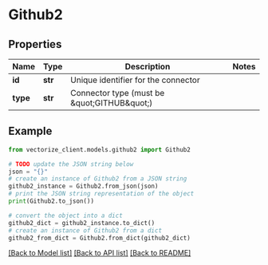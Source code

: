 # Github2


## Properties

Name | Type | Description | Notes
------------ | ------------- | ------------- | -------------
**id** | **str** | Unique identifier for the connector | 
**type** | **str** | Connector type (must be \&quot;GITHUB\&quot;) | 

## Example

```python
from vectorize_client.models.github2 import Github2

# TODO update the JSON string below
json = "{}"
# create an instance of Github2 from a JSON string
github2_instance = Github2.from_json(json)
# print the JSON string representation of the object
print(Github2.to_json())

# convert the object into a dict
github2_dict = github2_instance.to_dict()
# create an instance of Github2 from a dict
github2_from_dict = Github2.from_dict(github2_dict)
```
[[Back to Model list]](../README.md#documentation-for-models) [[Back to API list]](../README.md#documentation-for-api-endpoints) [[Back to README]](../README.md)


